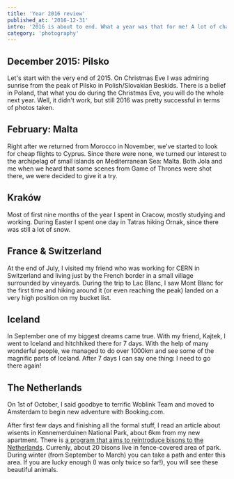 ```yaml
---
title: 'Year 2016 review'
published_at: '2016-12-31'
intro: '2016 is about to end. What a year was that for me! A lot of changes, fullfilled dreams and new challenges. Here I present the most important photograhic events during last year.'
category: 'photography'
---
```


## December 2015: Pilsko

Let's start with the very end of 2015. On Christmas Eve I was admiring sunrise from the peak of Pilsko in Polish/Slovakian Beskids. There is a belief in Poland, that what you do during the Christmas Eve, you will do the whole next year. Well, it didn't work, but still 2016 was pretty successful in terms of photos taken.

<photo-lazy src="https://res.cloudinary.com/lukaszrados/image/upload/v1663450370/stories/review-year-2016/227_op58hs.jpg" padding-bottom="66.666"></photo-lazy>

<photo-lazy src="https://res.cloudinary.com/lukaszrados/image/upload/v1663450370/stories/review-year-2016/228_qdmtuk.jpg" padding-bottom="66.666"></photo-lazy>

<photo-lazy src="https://res.cloudinary.com/lukaszrados/image/upload/v1663450370/stories/review-year-2016/229_adluxe.jpg" padding-bottom="66.666"></photo-lazy>

## February: Malta

Right after we returned from Morocco in November, we've started to look for cheap flights to Cyprus. Since there were none, we turned our interest to the archipelag of small islands on Mediterranean Sea: Malta. Both Jola and me when we heard that some scenes from Game of Thrones were shot there, we were decided to give it a try.

<photo-lazy src="https://res.cloudinary.com/lukaszrados/image/upload/v1663450370/stories/review-year-2016/232_ua2qkv.jpg" padding-bottom="66.666"></photo-lazy>

<two-columns>
  <photo-lazy src="https://res.cloudinary.com/lukaszrados/image/upload/v1663450370/stories/review-year-2016/233_s2ts3d.jpg" padding-bottom="150"></photo-lazy>

  <photo-lazy src="https://res.cloudinary.com/lukaszrados/image/upload/v1663450371/stories/review-year-2016/235_qk0fvo.jpg" padding-bottom="150"></photo-lazy>
</two-columns>

<photo-lazy src="https://res.cloudinary.com/lukaszrados/image/upload/v1663450370/stories/review-year-2016/236_twziti.jpg" padding-bottom="66.666"></photo-lazy>

<photo-lazy src="https://res.cloudinary.com/lukaszrados/image/upload/v1663450371/stories/review-year-2016/237_ftsyh2.jpg" padding-bottom="66.666"></photo-lazy>

## Kraków

Most of first nine months of the year I spent in Cracow, mostly studying and working. During Easter I spent one day in Tatras hiking Ornak, since there was still a lot of snow.

<photo-lazy src="https://res.cloudinary.com/lukaszrados/image/upload/v1663450371/stories/review-year-2016/240_zokr8m.jpg" padding-bottom="66.666"></photo-lazy>

<photo-lazy src="https://res.cloudinary.com/lukaszrados/image/upload/v1663450371/stories/review-year-2016/241_mwx4o5.jpg" padding-bottom="66.666"></photo-lazy>

<photo-lazy src="https://res.cloudinary.com/lukaszrados/image/upload/v1663450371/stories/review-year-2016/242_pwtpz9.jpg" padding-bottom="66.666"></photo-lazy>

## France & Switzerland

At the end of July, I visited my friend who was working for CERN in Switzerland and living just by the French border in a small village surrounded by vineyards. During the trip to Lac Blanc, I saw Mont Blanc for the first time and hiking around it (or even reaching the peak) landed on a very high position on my bucket list.

<photo-lazy src="https://res.cloudinary.com/lukaszrados/image/upload/v1663450371/stories/review-year-2016/245_sqdn5u.jpg" padding-bottom="66.666"></photo-lazy>

<photo-lazy src="https://res.cloudinary.com/lukaszrados/image/upload/v1663450371/stories/review-year-2016/246_lh0rib.jpg" padding-bottom="66.666"></photo-lazy>

<photo-lazy src="https://res.cloudinary.com/lukaszrados/image/upload/v1663450371/stories/review-year-2016/247_o82uzq.jpg" padding-bottom="66.666"></photo-lazy>

## Iceland

In September one of my biggest dreams came true. With my friend, Kajtek, I went to Iceland and hitchhiked there for 7 days. With the help of many wonderful people, we managed to do over 1000km and see some of the magnific parts of Iceland. After 7 days I can say one thing: I need to go there again!

<photo-lazy src="https://res.cloudinary.com/lukaszrados/image/upload/v1663450371/stories/review-year-2016/251_ck7lbd.jpg" padding-bottom="66.666"></photo-lazy>

<photo-lazy src="https://res.cloudinary.com/lukaszrados/image/upload/v1663450372/stories/review-year-2016/252_hmwshp.jpg" padding-bottom="66.666"></photo-lazy>

<photo-lazy src="https://res.cloudinary.com/lukaszrados/image/upload/v1663450371/stories/review-year-2016/253_yvoxwl.jpg" padding-bottom="66.666"></photo-lazy>

## The Netherlands

On 1st of October, I said goodbye to terrific Woblink Team and moved to Amsterdam to begin new adventure with Booking.com.

<photo-lazy src="https://res.cloudinary.com/lukaszrados/image/upload/v1663450372/stories/review-year-2016/256_b0zjoj.jpg" padding-bottom="66.666"></photo-lazy>

<photo-lazy src="https://res.cloudinary.com/lukaszrados/image/upload/v1663450372/stories/review-year-2016/257_arxoio.jpg" padding-bottom="66.666"></photo-lazy>

<photo-lazy src="https://res.cloudinary.com/lukaszrados/image/upload/v1663450372/stories/review-year-2016/258_rclio7.jpg" padding-bottom="66.666"></photo-lazy>

After first few days and finishing all the formal stuff, I read an article about wisents in Kennemerduinen National Park, about 6km from my new apartment. There is [a program that aims to reintroduce bisons to the Netherlands](https://www.wisenten.nl/nl). Currenly, about 20 bisons live in fence-covered area of park. During winter (from September to March) you can take a path and enter this area. If you are lucky enough (I was only twice so far!), you will see these beautiful animals.

<photo-lazy src="https://res.cloudinary.com/lukaszrados/image/upload/v1663450372/stories/review-year-2016/260_joqcnu.jpg" padding-bottom="66.666"></photo-lazy>

<photo-lazy src="https://res.cloudinary.com/lukaszrados/image/upload/v1663450372/stories/review-year-2016/261_pvdgo5.jpg" padding-bottom="66.666"></photo-lazy>

<photo-lazy src="https://res.cloudinary.com/lukaszrados/image/upload/v1663450372/stories/review-year-2016/262_ymwyfe.jpg" padding-bottom="66.666"></photo-lazy>

<photo-lazy src="https://res.cloudinary.com/lukaszrados/image/upload/v1663450372/stories/review-year-2016/263_n0v45v.jpg" padding-bottom="66.666"></photo-lazy>
